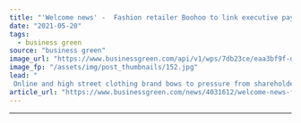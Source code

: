 ```yaml
---
title: "'Welcome news' -  Fashion retailer Boohoo to link executive pay to sustainability goals"
date: "2021-05-20"
tags: 
  - business green
source: "business green"
image_url: "https://www.businessgreen.com/api/v1/wps/7db23ce/eaa3bf9f-de08-4700-acd1-6820388d090c/1/boohoo-185x114.jpg"
image_fp: "/assets/img/post_thumbnails/152.jpg"
lead: "
 Online and high street clothing brand bows to pressure from shareholders and MPs after criticism of its environmental and labour practices ..."
article_url: "https://www.businessgreen.com/news/4031612/welcome-news-fashion-retailer-boohoo-link-executive-pay-sustainability-goals"
---
```


---
